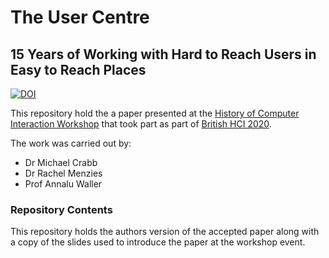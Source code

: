 # The User Centre
## 15 Years of Working with Hard to Reach Users in Easy to Reach Places

[![DOI](https://zenodo.org/badge/304029816.svg)](https://zenodo.org/badge/latestdoi/304029816)


This repository hold the a paper presented at the [History of Computer Interaction Workshop](https://hcibook.net/hcihistory/) that took part as part of [British HCI 2020](https://bcshci2020.com/).

The work was carried out by:
- Dr Michael Crabb
- Dr Rachel Menzies
- Prof Annalu Waller

### Repository Contents
This repository holds the authors version of the accepted paper along with a copy of the slides used to introduce the paper at the workshop event.
